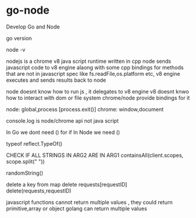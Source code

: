 # go-node
Develop Go and Node 

go version

node -v

nodejs is a chrome v8 java script runtime written in cpp
node sends javascript code to v8 engine alaong with some cpp bindings for methods that are not in javascript spec like fs.readFile,os.platform etc, v8 engine executes and sends results back to node

node doesnt know how to run js , it delegates to v8 engine 
v8 doesnt knwo how to interact with dom or file system chrome/node provide bindings for it

node: global,process [process.exit()]
chrome: window,document

console.log is node/chrome api not java script


In Go we dont need () for if 
In Node we need ()


typeof
reflect.TypeOf()

CHECK IF ALL STRINGS IN ARG2 ARE IN ARG1
containsAll(client.scopes, scope.split(" "))


randomString()

delete a key from map
delete requests[requestID]
delete(requests,requestID)


javascript functions cannot return multiple values , they could return primitive,array or object
golang can return multiple values
